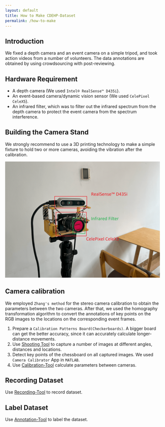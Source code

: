 ```yaml
---
layout: default
title: How to Make CDEHP-Dataset
permalink: /how-to-make
---
```


## Introduction

We fixed a depth camera and an event camera on a simple tripod, and took action videos from a number of volunteers. The data annotations are obtained by using crowdsourcing with post-reviewing.

## Hardware Requirement

* A depth camera (We used `Intel® RealSense™ D435i`).
* An event-based camera/dynamic vision sensor (We used `CelePixel CeleX5`).
* An infrared filter, which was to filter out the infrared spectrum from the depth camera to protect the event camera from the spectrum interference.

## Building the Camera Stand

We strongly recommend to use a 3D printing technology to make a simple fixture to hold two or more cameras, avoiding the vibration after the calibration.

![Cameras Stand](/assets/how-to-make_1.png)

## Camera calibration

We employed `Zhang's method` for the stereo camera calibration to obtain the parameters between the two cameras. After that, we used the homography transformation algorithm to convert the annotations of key points on the RGB images to the locations on the corresponding event frames.

1. Prepare a `Calibration Patterns Board(Checkerboards)`. A bigger board can get the better accuracy, since it can accurately calculate longer-distance movements.
2. Use [Shooting Tool](https://github.com/CDEHP-Dataset/Tools/tree/main/calibration) to capture a number of images at different angles, distances and locations.
3. Detect key points of the chessboard on all captured images. We used `Camera Calibrator` App in `MATLAB`.
4. Use [Calibration-Tool](https://github.com/CDEHP-Dataset/Calibration-Tool) calculate parameters between cameras.

## Recording Dataset

Use [Recording-Tool](https://github.com/CDEHP-Dataset/Recording-Tool) to record dataset.

## Label Dataset

Use [Annotation-Tool](https://github.com/CDEHP-Dataset/Annotation-Tool) to label the dataset.

